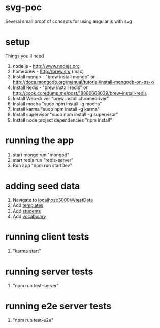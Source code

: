 svg-poc
=====================

Several small proof of concepts for using angular.js with svg

setup
=====================

Things you'll need

1. node.js - http://www.nodejs.org
2. homebrew - http://brew.sh/ (mac)
3. Install mongo - "brew install mongo" or http://docs.mongodb.org/manual/tutorial/install-mongodb-on-os-x/
4. Install Redis - "brew install redis" or http://cook.coredump.me/post/18886668039/brew-install-redis
5. Install Web-driver "brew install chromedriver"
6. Install mocha "sudo npm install -g mocha"
7. Install karma "sudo npm install -g karma"
8. Install supervisor "sudo npm install -g supervisor"
9. Install node project dependencies "npm install"

running the app
=====================
1. start mongo run "mongod"
2. start redis run "redis-server"
3. Run app "npm run startDev"

adding seed data
=====================
1. Navigate to [localhost:3000/#/testData](http://localhost:3000/#/testData)
2. Add [templates](http://localhost:3000/#/testData/templates)
3. Add [students](http://localhost:3000/#/testData/students)
4. Add [vocabulary](http://localhost:3000/#/testData/vocabulary)

running client tests
=====================
1. "karma start"

running server tests
=====================
1. "npm run test-server"

running e2e server tests
=====================
1. "npm run test-e2e"

